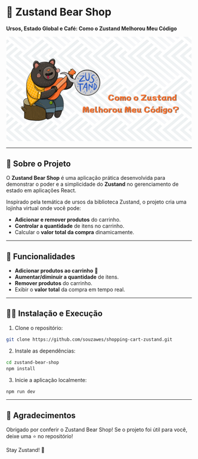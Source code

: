 # 🐻 **Zustand Bear Shop**  

**Ursos, Estado Global e Café: Como o Zustand Melhorou Meu Código**  

![Zustand Bear Shop](./public/banner.png)  

---

## 📖 **Sobre o Projeto**  

O **Zustand Bear Shop** é uma aplicação prática desenvolvida para demonstrar o poder e a simplicidade do **Zustand** no gerenciamento de estado em aplicações React.  

Inspirado pela temática de ursos da biblioteca Zustand, o projeto cria uma lojinha virtual onde você pode:  
- **Adicionar e remover produtos** do carrinho.  
- **Controlar a quantidade** de itens no carrinho.  
- Calcular o **valor total da compra** dinamicamente.  

---

## 🚀 **Funcionalidades**  

- **Adicionar produtos ao carrinho** 🛒  
- **Aumentar/diminuir a quantidade** de itens.  
- **Remover produtos** do carrinho.  
- Exibir o **valor total** da compra em tempo real.  

---

## 🧑‍💻 Instalação e Execução

1. Clone o repositório:

```bash
git clone https://github.com/souzawes/shopping-cart-zustand.git
```

2. Instale as dependências:

```bash
cd zustand-bear-shop
npm install
```

3. Inicie a aplicação localmente:

```bash
npm run dev
```

___

## 🙌 Agradecimentos
Obrigado por conferir o Zustand Bear Shop!
Se o projeto foi útil para você, deixe uma ⭐ no repositório!

Stay Zustand! 🐻